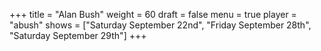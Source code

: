 +++
title = "Alan Bush"
weight = 60
draft = false
menu = true
player = "abush"
shows = ["Saturday September 22nd", "Friday September 28th", "Saturday September 29th"]
+++
